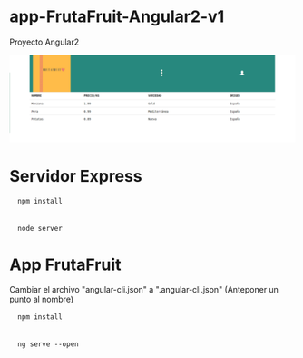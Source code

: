# app-FrutaFruit-Angular2-v1

Proyecto Angular2



![Alt text](https://github.com/JAreina/app-FrutaFruit-Angular2-v1/blob/master/frutafruit.1/recursos/2017-08-25_20-54-45.png)


# Servidor Express

      npm install
      
      
      node server 
      
      
# App FrutaFruit

Cambiar el archivo "angular-cli.json"  a ".angular-cli.json" (Anteponer un punto al nombre)

      npm install
      
      
      ng serve --open
      
      
